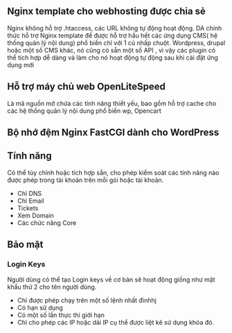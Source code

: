 

## Nginx template cho webhosting được chia sẻ

Nginx không hỗ trợ .htaccess, các URL không tự động hoạt động. DA chính thức hỗ trợ  Nginx template để được hỗ trợ hầu hết các ứng dụng CMS( hệ thống quản lý nội dung) phổ biến chỉ với 1 cú nhấp chuột. Wordpress, drupal hoặc một số CMS khác, nó cũng có sẵn một số API , vì vậy các plugin có thể tích hợp dễ dàng và làm cho nó hoạt động tự động sau khi cài đặt ứng dụng mới

## Hỗ trợ máy chủ web OpenLiteSpeed

Là mã nguồn mở chứa các tính năng thiết yếu, bao gồm hỗ trợ cache cho các hệ thống quản lý nội dung phổ biến wp, Opencart

## Bộ nhớ đệm Nginx FastCGI dành cho WordPress 

## Tính năng

Có thể tùy chỉnh hoặc tích hợp sẵn, cho phép kiểm soát các tính năng nào được phép trong tài khoản trên mỗi gói hoặc tài khoản.
* Chỉ DNS
* Chỉ Email
* Tickets
* Xem Domain
* Các chức năng Core
## Bảo mật
### Login Keys
Người dùng có thể tạo Login keys về cơ bản sẽ hoạt động giống như mật khẩu  thứ 2 cho tên người dùng.
* Chỉ được phép chạy trên một số lệnh nhất đinhhj
* Có hạn sử dụng
* Có một số lần thực thi giới hạn
* Chỉ cho phép các IP hoặc dải IP cụ thể được liệt kê sử dụng khóa đó.
